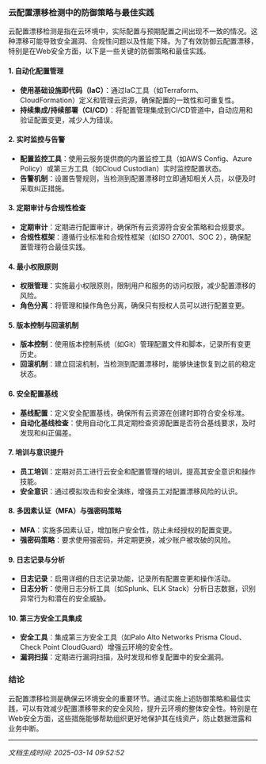 ### 云配置漂移检测中的防御策略与最佳实践

云配置漂移检测是指在云环境中，实际配置与预期配置之间出现不一致的情况。这种漂移可能导致安全漏洞、合规性问题以及性能下降。为了有效防御云配置漂移，特别是在Web安全方面，以下是一些关键的防御策略和最佳实践。

#### 1. **自动化配置管理**
   - **使用基础设施即代码（IaC）**：通过IaC工具（如Terraform、CloudFormation）定义和管理云资源，确保配置的一致性和可重复性。
   - **持续集成/持续部署（CI/CD）**：将配置管理集成到CI/CD管道中，自动应用和验证配置变更，减少人为错误。

#### 2. **实时监控与告警**
   - **配置监控工具**：使用云服务提供商的内置监控工具（如AWS Config、Azure Policy）或第三方工具（如Cloud Custodian）实时监控配置状态。
   - **告警机制**：设置告警规则，当检测到配置漂移时立即通知相关人员，以便及时采取纠正措施。

#### 3. **定期审计与合规性检查**
   - **定期审计**：定期进行配置审计，确保所有云资源符合安全策略和合规要求。
   - **合规性框架**：遵循行业标准和合规性框架（如ISO 27001、SOC 2），确保配置管理符合最佳实践。

#### 4. **最小权限原则**
   - **权限管理**：实施最小权限原则，限制用户和服务的访问权限，减少配置漂移的风险。
   - **角色分离**：将管理和操作角色分离，确保只有授权人员可以进行配置变更。

#### 5. **版本控制与回滚机制**
   - **版本控制**：使用版本控制系统（如Git）管理配置文件和脚本，记录所有变更历史。
   - **回滚机制**：建立回滚机制，当检测到配置漂移时，能够快速恢复到之前的稳定状态。

#### 6. **安全配置基线**
   - **基线配置**：定义安全配置基线，确保所有云资源在创建时即符合安全标准。
   - **自动化基线检查**：使用自动化工具定期检查资源配置是否符合基线要求，及时发现和纠正偏差。

#### 7. **培训与意识提升**
   - **员工培训**：定期对员工进行云安全和配置管理的培训，提高其安全意识和操作技能。
   - **安全意识**：通过模拟攻击和安全演练，增强员工对配置漂移风险的认识。

#### 8. **多因素认证（MFA）与强密码策略**
   - **MFA**：实施多因素认证，增加账户安全性，防止未经授权的配置变更。
   - **强密码策略**：要求使用强密码，并定期更换，减少账户被攻破的风险。

#### 9. **日志记录与分析**
   - **日志记录**：启用详细的日志记录功能，记录所有配置变更和操作活动。
   - **日志分析**：使用日志分析工具（如Splunk、ELK Stack）分析日志数据，识别异常行为和潜在的安全威胁。

#### 10. **第三方安全工具集成**
   - **安全工具**：集成第三方安全工具（如Palo Alto Networks Prisma Cloud、Check Point CloudGuard）增强云环境的安全性。
   - **漏洞扫描**：定期进行漏洞扫描，及时发现和修复配置中的安全漏洞。

### 结论
云配置漂移检测是确保云环境安全的重要环节。通过实施上述防御策略和最佳实践，可以有效减少配置漂移带来的安全风险，提升云环境的整体安全性。特别是在Web安全方面，这些措施能够帮助组织更好地保护其在线资产，防止数据泄露和业务中断。

---

*文档生成时间: 2025-03-14 09:52:52*




